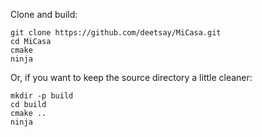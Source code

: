 Clone and build:

```
git clone https://github.com/deetsay/MiCasa.git
cd MiCasa
cmake
ninja
```

Or, if you want to keep the source directory a little cleaner:

```
mkdir -p build
cd build
cmake ..
ninja
```
